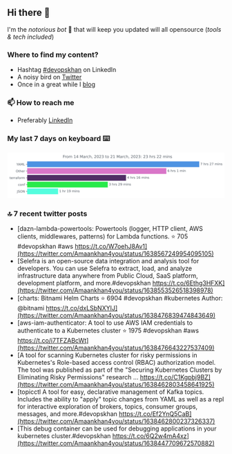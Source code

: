 <!--- [![Hits](https://hits.seeyoufarm.com/api/count/incr/badge.svg?url=https%3A%2F%2Fgithub.com%2Fakhan4u%2Fhit-counter&count_bg=%2379C83D&title_bg=%23555555&icon=&icon_color=%23E7E7E7&title=visits&edge_flat=false)](https://hits.seeyoufarm.com) --->

## Hi there 👋

I'm the _notorious bot_ 🤣 that will keep you updated will all opensource (_tools & tech included_) 

### Where to find my content?

* Hashtag [#devopskhan](https://www.linkedin.com/feed/hashtag/devopskhan) on LinkedIn
* A noisy bird on [Twitter](https://twitter.com/Amaankhan4you)
* Once in a great while I [blog](https://linuxparrot.netlify.app) 


### 📫 **How to reach me**

* Preferably [LinkedIn](https://www.linkedin.com/in/amaan-khan-linux-ninja)

### My last 7 days on keyboard ⌨️

<img src="https://github.com/akhan4u/akhan4u/blob/main/images/stat.svg" alt="Amaan's Wakatime Activity!"/>

### 🔝 7 recent twitter posts
<!-- DEVDOJO:START -->
- [dazn-lambda-powertools: Powertools &lpar;logger, HTTP client, AWS clients, middlewares, patterns&rpar; for Lambda functions.
⭐️ 705
#devopskhan #aws
https://t.co/W7oehJ8Av1](https://twitter.com/Amaankhan4you/status/1638567249954095105)
- [Selefra is an open-source data integration and analysis tool for developers. You can use Selefra to extract, load, and analyze infrastructure data anywhere from Public Cloud, SaaS platform, development platform, and more.#devopskhan https://t.co/6Ethg3HFXK](https://twitter.com/Amaankhan4you/status/1638553526518398978)
- [charts: Bitnami Helm Charts
⭐️ 6904
#devopskhan #kubernetes
Author: @bitnami
https://t.co/dxLSbNXYIJ](https://twitter.com/Amaankhan4you/status/1638476839474843649)
- [aws-iam-authenticator: A tool to use AWS IAM credentials to authenticate to a Kubernetes cluster
⭐️ 1975
#devopskhan #aws
https://t.co/i7TFZABcWt](https://twitter.com/Amaankhan4you/status/1638476643227537409)
- [A tool for scanning Kubernetes cluster for risky permissions in Kubernetes&#39;s Role-based access control &lpar;RBAC&rpar; authorization model. The tool was published as part of the &quot;Securing Kubernetes Clusters by Eliminating Risky Permissions&quot; research … https://t.co/C1Kgpbj9BZ](https://twitter.com/Amaankhan4you/status/1638462803458641925)
- [topicctl A tool for easy, declarative management of Kafka topics. Includes the ability to &quot;apply&quot; topic changes from YAML as well as a repl for interactive exploration of brokers, topics, consumer groups, messages, and more.#devopskhan https://t.co/Ef2YnQ5CaB](https://twitter.com/Amaankhan4you/status/1638462800237326337)
- [This debug container can be used for debugging applications in your kubernetes cluster.#devopskhan https://t.co/6Q2w4mA4xz](https://twitter.com/Amaankhan4you/status/1638447709672570882)
<!-- DEVDOJO:END -->

<!-- ![Amaan's GitHub stats](https://github-readme-stats.vercel.app/api?username=akhan4u&count_private=true&show_icons=true&hide=contribs) -->
